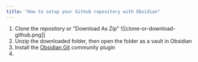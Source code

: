 ```yaml
---
title: "How to setup your Github repository with Obsidian"
---
```

1. Clone the repository or "Download As Zip"
![[clone-or-download-github.png]]
2. Unzip the downloaded folder, then open the folder as a vault in Obsidian
3. Install the [Obsidian Git](https://github.com/denolehov/obsidian-git) community plugin
4. 